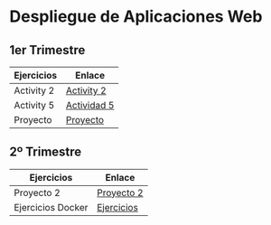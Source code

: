 # Despliegue de Aplicaciones Web
 ## 1er Trimestre
 Ejercicios | Enlace 
 ------------- | ------------- 
 Activity 2  | [Activity 2](T1/t1-a2.md)    
 Activity 5 | [Actividad 5](T5/README.md)
 Proyecto | [Proyecto](Practica_1_Trimestre/README.md)
 
 ## 2º Trimestre

 Ejercicios | Enlace
  ------------- | ------------- 
 Proyecto 2 | [Proyecto 2](Practica_2_Trimestre/README.md)
 Ejercicios Docker | [Ejercicios](/Ejercicios_Docker/README.md)
